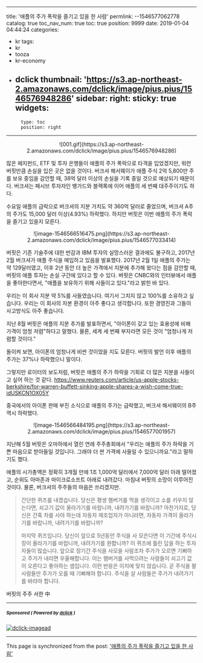 
---
title: '애플의 주가 폭락을 즐기고 있을 한 사람'
permlink: --1546577062778
catalog: true
toc_nav_num: true
toc: true
position: 9999
date: 2019-01-04 04:44:24
categories:
- kr
tags:
- kr
- tooza
- kr-economy
- dclick
thumbnail: 'https://s3.ap-northeast-2.amazonaws.com/dclick/image/pius.pius/1546576948286'
sidebar:
    right:
        sticky: true
widgets:
    -
        type: toc
        position: right
---


<center>
![001.gif](https://s3.ap-northeast-2.amazonaws.com/dclick/image/pius.pius/1546576948286)
</center>

많은 헤지펀드, ETF 및 투자 은행들이 애플의 주가 폭락으로 타격을 입었겠지만, 워런 버핏만큼 손실을 입은 곳은 없을 것이다. 버크셔 해서웨이가 애플 주식 2억 5,800만 주를 보유 중임을 감안할 때, 38억 달러 이상의 손실을 기록 중일 것으로 예상되기 때문이다. 버크셔는 패시브 투자자인 뱅가드와 블랙록에 이어 애플의 세 번째 대주주이기도 하다. 

​수요일 애플의 급락으로 버크셔의 지분 가치도 약 360억 달러로 줄었으며, 버크셔 A주의 주가도 15,000 달러 이상(4.93%) 하락했다. 하지만 버핏은 이번 애플의 주가 폭락을 즐기고 있을지 모른다. 

<center>
​![image-1546566516475.png](https://s3.ap-northeast-2.amazonaws.com/dclick/image/pius.pius/1546577033414)
</center>

버핏은 기존 기술주에 대한 반감과 IBM 투자의 실망스러운 결과에도 불구하고, 2017년 2월 버크셔가 애플 주식을 매입하고 있음을 발표했다. 2017년 2월 1일 애플의 주가는 약 129달러였고, 이후 2년 동안 더 높은 가격에서 지분에 추가해 왔다는 점을 감안할 때, 버핏의 애플 투자는 손실 구간에 있다고 할 수 있다. 버핏은 CNBC와의 인터뷰에서 애플을 좋아한다면서, "애플을 보유하기 위해 사들이고 있다."라고 밝힌 바 있다.

우리는 이 회사 지분 약 5%를 사들였습니다. 여기서 그치지 않고 100%를 소유하고 싶습니다. 우리는 이 회사의 자본 환경이 아주 좋다고 생각합니다. 또한 경영진과 그들이 사고방식도 아주 좋습니다.

지난 8월 버핏은 애플의 지분 추가를 발표하면서, "아이폰이 갖고 있는 효용성에 비해 가격이 엄청 저렴"하다고 말했다. 물론, 세계 세 번째 부자라면 모든 것이 "엄청나게 저렴할 것이다." 

돌이켜 보면, 아이폰의 엄청나게 비싼 것이었을 지도 모른다. 버핏의 발언 이후 애플의 주가는 37%나 하락했으니 말이다.

그렇지만 로이터의 보도처럼, 버핏은 애플의 주가 하락을 기회로 더 많은 지분을 사들이고 싶어 하는 것 같다. 
https://www.reuters.com/article/us-apple-stocks-berkshire/for-warren-buffett-sinking-apple-shares-a-wish-come-true-idUSKCN1OX05Y

중국에서의 아이폰 판매 부진 소식으로 애플의 주가는 급락했고, 버크셔 해서웨이의 B주 역시 하락했다.

<center>
![image-1546566484195.png](https://s3.ap-northeast-2.amazonaws.com/dclick/image/pius.pius/1546577001957)​
</center>

지난해 5월 버핏은 오마하에서 열린 연례 주주총회에서 "우리는 애플의 주가 하락을 기쁜 마음으로 받아들일 것입니다. 그래야 더 싼 가격에 사들일 수 있으니까요."라고 말하기도 했다.

애플의 시가총액은 정확히 3개월 만에 1조 1,000억 달러에서 7,000억 달러 아래 떨어졌고, 순위도 아마존과 마이크로소프트 아래로 내려갔다. 마침내 버핏의 소망이 이루어진 것이다. 물론, 버크셔의 주주들의 마음은 쓰리겠지만.

>간단한 퀴즈를 내겠습니다. 당신은 평생 햄버거를 먹을 생각이고 소를 키우지 않는다면, 쇠고기 값이 올라가기를 바랍니까, 내려가기를 바랍니까? 마찬가지로, 당신은 간혹 차를 사야 하는데 자동차 제조업자가 아니라면, 자동차 가격이 올라가기를 바랍니까, 내려가기를 바랍니까? 
>
>마지막 퀴즈입니다. 당신이 앞으로 5년동안 주식을 사 모은다면 이 기간에 주식시장이 올라가기를 바랍니까, 내려가기를 원합니까? 이 퀴즈에 틀린 답을 하는 투자자들이 많습니다. 앞으로 장기간 주식을 사모을 사람조차 주가가 오르면 기뻐하고 주가가 내리면 우울해합니다. 이는 햄버거를 사먹으려는 사람들이 쇠고기 값이 오른다고 좋아하는 셈입니다. 이런 반응은 이치에 맞지 않습니다. 곧 주식을 팔 사람들만 주가가 오를 때 기뻐해야 합니다. 주식을 살 사람들은 주가가 내려가기를 바라야 합니다.

버핏의 주주 서한 中

---

#####  <sub> **Sponsored ( Powered by [dclick](https://www.dclick.io) )** </sub>
[![dclick-imagead](https://s3.ap-northeast-2.amazonaws.com/dclick/image/glory7/1544187953824.png)](https://api.dclick.io/v1/c?x=eyJhbGciOiJIUzI1NiIsInR5cCI6IkpXVCJ9.eyJjIjoicGl1cy5waXVzIiwicyI6Ii0tMTU0NjU3NzA2Mjc3OCIsImEiOlsiaS01OSJdLCJ1cmwiOiJodHRwOi8vd3d3Lmdvb2RzcGluZS5vcmcvIiwiaWF0IjoxNTQ2NTc3MDYyLCJleHAiOjE4NjE5MzcwNjJ9.66viCBO1gSB9_Ix5_HH7fDV31gtmcNMOzV26WWj6hug)

- - -

This page is synchronized from the post: ['애플의 주가 폭락을 즐기고 있을 한 사람'](https://steemit.com/@pius.pius/--1546577062778)

